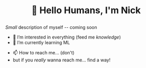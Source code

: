 # <p align="center"> 👋 Hello Humans, I'm Nick </p>


_Small_ description of myself -- coming soon

- 👀 I’m interested in everything (feed me _knowledge_)
- 🌱 I’m currently learning ML
<!--- visibility="hidden">💞️ I’m looking to collaborate on...--->
- 📫 How to reach me... (don't)
- but if you _really_ wanna reach me... find a way!

<!---
nik-ashely/nik-ashely is a ✨ special ✨ repository because its `README.md` (this file) appears on your GitHub profile.
You can click the Preview link to take a look at your changes.
--->
